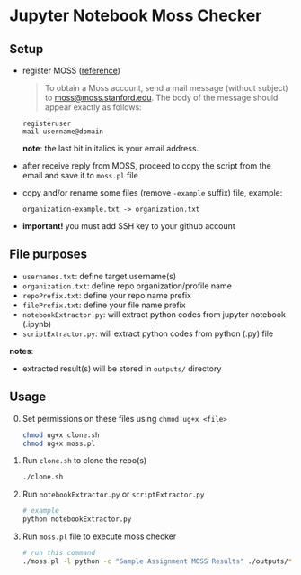 # Jupyter Notebook Moss Checker

## Setup

- register MOSS ([reference](https://theory.stanford.edu/~aiken/moss/))
    > To obtain a Moss account, send a mail message (without subject) to <moss@moss.stanford.edu>. The body of the message should appear exactly as follows:

    ```text
    registeruser
    mail username@domain
    ```

    **note**: the last bit in italics is your email address.
- after receive reply from MOSS, proceed to copy the script from the email and save it to `moss.pl` file
- copy and/or rename some files (remove `-example` suffix) file, example:

    ```text
    organization-example.txt -> organization.txt
    ```

- **important!** you must add SSH key to your github account

## File purposes

- `usernames.txt`: define target username(s)
- `organization.txt`: define repo organization/profile name
- `repoPrefix.txt`: define your repo name prefix
- `filePrefix.txt`: define your file name prefix
- `notebookExtractor.py`: will extract python codes from jupyter notebook (.ipynb)
- `scriptExtractor.py`: will extract python codes from python (.py) file

**notes**:

- extracted result(s) will be stored in `outputs/` directory

## Usage

0. Set permissions on these files using `chmod ug+x <file>`

    ```bash
    chmod ug+x clone.sh
    chmod ug+x moss.pl
    ```

1. Run `clone.sh` to clone the repo(s)

    ```bash
    ./clone.sh
    ```

2. Run `notebookExtractor.py` or `scriptExtractor.py`

    ```bash
    # example
    python notebookExtractor.py
    ```

3. Run `moss.pl` file to execute moss checker

    ```bash
    # run this command
    ./moss.pl -l python -c "Sample Assignment MOSS Results" ./outputs/*.py
    ```